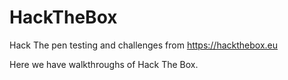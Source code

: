 # HackTheBox
Hack The pen testing and challenges from https://hackthebox.eu

Here we have walkthroughs of Hack The Box.
